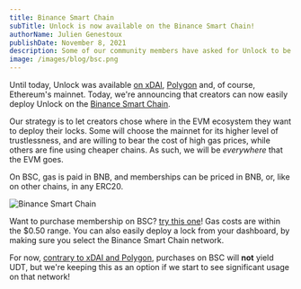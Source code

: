 ```yaml
---
title: Binance Smart Chain
subTitle: Unlock is now available on the Binance Smart Chain!
authorName: Julien Genestoux
publishDate: November 8, 2021
description: Some of our community members have asked for Unlock to be deeployed on BSC. This is now shipped.
image: /images/blog/bsc.png
---
```


Until today, Unlock was available [on xDAI](/blog/xdai), [Polygon](/blog/unlock-on-polygon) and, of course, Ethereum's mainnet. Today, we're announcing that creators can now easily deploy Unlock on the [Binance Smart Chain](https://www.binance.org/en/smartChain).

Our strategy is to let creators chose where in the EVM ecosystem they want to deploy their locks. Some will choose the mainnet for its higher level of trustlessness, and are willing to bear the cost of high gas prices, while others are fine using cheaper chains. As such, we will be _everywhere_ that the EVM goes.

On BSC, gas is paid in BNB, and memberships can be priced in BNB, or, like on other chains, in any ERC20.

![Binance Smart Chain](/images/blog/bsc.png)

Want to purchase membership on BSC? [try this one](https://app.unlock-protocol.com/demo?network=56&lock=0x2B0fba627C0145B86a9e33c36cFF3a8592CF36d6)! Gas costs are within the $0.50 range. You can also easily deploy a lock from your dashboard, by making sure you select the Binance Smart Chain network.


For now, [contrary to xDAI and Polygon](https://docs.unlock-protocol.com/governance/the-unlock-token/side-chains-and-layer-2), purchases on BSC will **not** yield UDT, but we're keeping this as an option if we start to see significant usage on that network!